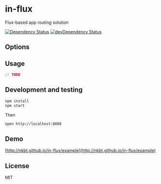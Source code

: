 # in-flux

Flux-based app routing solution


[![Dependency Status](https://david-dm.org/nkbt/in-flux.svg)](https://david-dm.org/nkbt/in-flux)
[![devDependency Status](https://david-dm.org/nkbt/in-flux/dev-status.svg)](https://david-dm.org/nkbt/in-flux#info=devDependencies)

## Options


## Usage
```js
// TODO
```

## Development and testing

```bash
npm install
npm start
```

Then 

```bash
open http://localhost:8080
```

## Demo

[http://nkbt.github.io/in-flux/example](http://nkbt.github.io/in-flux/example)


## License

MIT
